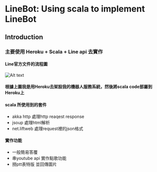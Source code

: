 LineBot: Using scala to implement LineBot
=============
## Introduction
### 主要使用 Heroku + Scala + Line api 去實作
#### Line官方文件的流程圖
![Alt text](https://developers.line.me/wp-content/uploads/2016/09/bottrial-fig1.png)

#### 根據上圖我是用Heroku去架設我的機器人服務系統，然後將scala code部屬到Heroku上

#### scala 所使用到的套件
* akka http 處理http reaqest response 
* jsoup 處理html解析 
* net.liftweb 處理request裡的json格式

#### 實作功能
* 一般簡易答覆
* 串youtube api 實作點歌功能
* 撈ptt表特版 並回傳圖片
